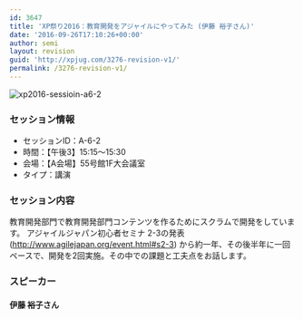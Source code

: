 ```yaml
---
id: 3647
title: 'XP祭り2016：教育開発をアジャイルにやってみた (伊藤 裕子さん)'
date: '2016-09-26T17:10:26+00:00'
author: semi
layout: revision
guid: 'http://xpjug.com/3276-revision-v1/'
permalink: /3276-revision-v1/
---
```


![xp2016-sessioin-a6-2](http://xpjug.com/wp-content/uploads/2016/08/xp2016-sessioin-a6-2.png)

### セッション情報

- セッションID：A-6-2
- 時間：【午後3】15:15～15:30
- 会場：【A会場】55号館1F大会議室
- タイプ：講演

### セッション内容

教育開発部門で教育開発部門コンテンツを作るためにスクラムで開発をしています。 アジャイルジャパン初心者セミナ 2-3の発表(http://www.agilejapan.org/event.html#s2-3) から約一年、その後半年に一回ペースで、開発を2回実施。その中での課題と工夫点をお話します。

### スピーカー

#### 伊藤 裕子さん